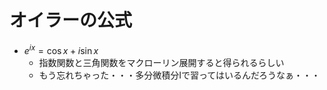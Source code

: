 # オイラーの公式

- $e^{ix} = \cos x + i \sin x$
  - 指数関数と三角関数をマクローリン展開すると得られるらしい
  - もう忘れちゃった・・・多分微積分Iで習ってはいるんだろうなぁ・・・
